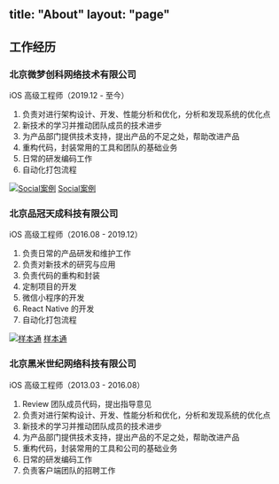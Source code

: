 title: "About"
layout: "page"
---

## 工作经历
### 北京微梦创科网络技术有限公司

iOS 高级工程师（2019.12 - 至今）

1. 负责对进行架构设计、开发、性能分析和优化，分析和发现系统的优化点 
2. 新技术的学习并推动团队成员的技术进步
3. 为产品部门提供技术支持，提出产品的不足之处，帮助改进产品
4. 重构代码，封装常用的工具和团队的基础业务
5. 日常的研发编码工作
6. 自动化打包流程

[![Social案例](https://is3-ssl.mzstatic.com/image/thumb/Purple116/v4/6b/0c/2d/6b0c2d4b-8ee3-6274-0773-285d56324dcf/AppIcon-0-0-1x_U007emarketing-0-0-0-5-0-0-sRGB-0-0-0-GLES2_U002c0-512MB-85-220-0-0.png/230x0w.webp)](https://apps.apple.com/us/app/social%E6%A1%88%E4%BE%8B/id1449218420)
[Social案例](https://apps.apple.com/us/app/social%E6%A1%88%E4%BE%8B/id1449218420)


### 北京品冠天成科技有限公司

iOS 高级工程师（2016.08 - 2019.12）

1. 负责日常的产品研发和维护工作 
2. 负责对新技术的研究与应用
3. 负责代码的重构和封装
4. 定制项目的开发
5. 微信小程序的开发 
6. React Native 的开发 
7. 自动化打包流程

[![样本通](https://is1-ssl.mzstatic.com/image/thumb/Purple125/v4/d3/9e/07/d39e07f9-991b-03da-c670-e2cc3c30f462/AppIcon-0-0-1x_U007emarketing-0-0-0-7-0-0-sRGB-0-0-0-GLES2_U002c0-512MB-85-220-0-0.png/230x0w.webp)](https://apps.apple.com/us/app/%E6%A0%B7%E6%9C%AC%E9%80%9A-ecatalog/id1160661417)
[样本通](https://apps.apple.com/us/app/%E6%A0%B7%E6%9C%AC%E9%80%9A-ecatalog/id1160661417)

### 北京黑米世纪网络科技有限公司

iOS 高级工程师（2013.03 - 2016.08）

1. Review 团队成员代码，提出指导意见
2. 负责对进行架构设计、开发、性能分析和优化，分析和发现系统的优化点 
3. 新技术的学习并推动团队成员的技术进步
4. 为产品部门提供技术支持，提出产品的不足之处，帮助改进产品
5. 重构代码，封装常用的工具和公司的基础业务
6. 日常的研发编码工作
7. 负责客户端团队的招聘工作